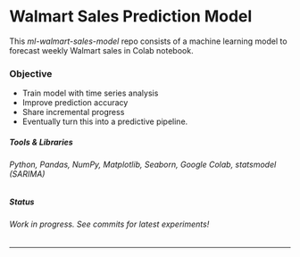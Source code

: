 # Walmart Sales Prediction Model
This <em>ml-walmart-sales-model</em> repo consists of a machine learning model to forecast weekly Walmart sales in Colab notebook.

### Objective
- Train model with time series analysis
- Improve prediction accuracy
- Share incremental progress
- Eventually turn this into a predictive pipeline.

##### Tools & Libraries
###### Python, Pandas, NumPy, Matplotlib, Seaborn, Google Colab, statsmodel (SARIMA) 

##### Status
###### Work in progress. See commits for latest experiments!

---
